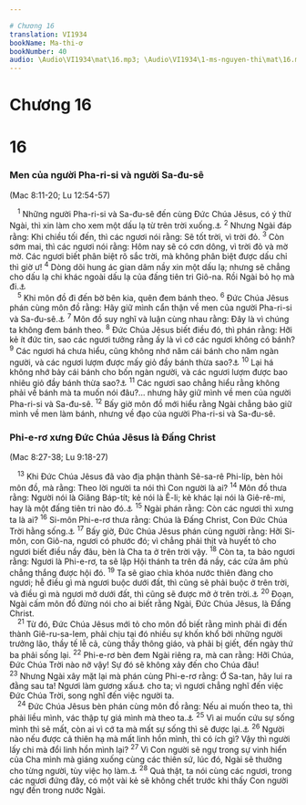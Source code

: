 ```yaml
---

# Chương 16
translation: VI1934
bookName: Ma-thi-ơ 
bookNumber: 40
audio: \Audio\VI1934\mat\16.mp3; \Audio\VI1934\1-ms-nguyen-thi\mat\16.mp3; \Audio\VI1934\2-ms-david-dong\mat\16.mp3
---
```


# Chương 16

<div class="title"><h1>16</h1><h3>Men của người Pha-ri-si và người Sa-đu-sê</h3><p>(Mac 8:11-20; Lu 12:54-57)</p></div>
<span class="verse mat_16_1"> <sup>1</sup> Những người Pha-ri-si và Sa-đu-sê đến cùng Đức Chúa Jêsus, có ý thử Ngài, thì xin làm cho xem một dấu lạ từ trên trời xuống.<a data-toggle="tooltip" data-placement="bottom" title="Mat 12:38; Lu 11:16">⚓</a></span>
<span class="verse mat_16_2"><sup>2</sup> Nhưng Ngài đáp rằng: Khi chiều tối đến, thì các ngươi nói rằng: Sẽ tốt trời, vì trời đỏ. </span>
<span class="verse mat_16_3"><sup>3</sup> Còn sớm mai, thì các ngươi nói rằng: Hôm nay sẽ có cơn dông, vì trời đỏ và mờ mờ. Các ngươi biết phân biệt rõ sắc trời, mà không phân biệt được dấu chỉ thì giờ ư! </span>
<span class="verse mat_16_4"><sup>4</sup> Dòng dõi hung ác gian dâm nầy xin một dấu lạ; nhưng sẽ chẳng cho dấu lạ chi khác ngoài dấu lạ của đấng tiên tri Giô-na. Rồi Ngài bỏ họ mà đi.<a data-toggle="tooltip" data-placement="bottom" title="Mat 12:39; Lu 11:29">⚓</a><br/></span>
<span class="verse mat_16_5"> <sup>5</sup> Khi môn đồ đi đến bờ bên kia, quên đem bánh theo. </span>
<span class="verse mat_16_6"><sup>6</sup> Đức Chúa Jêsus phán cùng môn đồ rằng: Hãy giữ mình cẩn thận về men của người Pha-ri-si và Sa-đu-sê.<a data-toggle="tooltip" data-placement="bottom" title="Lu 12:1">⚓</a></span>
<span class="verse mat_16_7"><sup>7</sup> Môn đồ suy nghĩ và luận cùng nhau rằng: Đây là vì chúng ta không đem bánh theo. </span>
<span class="verse mat_16_8"><sup>8</sup> Đức Chúa Jêsus biết điều đó, thì phán rằng: Hỡi kẻ ít đức tin, sao các ngươi tưởng rằng ấy là vì cớ các ngươi không có bánh? </span>
<span class="verse mat_16_9"><sup>9</sup> Các ngươi há chưa hiểu, cũng không nhớ năm cái bánh cho năm ngàn người, và các ngươi lượm được mấy giỏ đầy bánh thừa sao?<a data-toggle="tooltip" data-placement="bottom" title="Mat 14:17-21">⚓</a></span>
<span class="verse mat_16_10"><sup>10</sup> Lại há không nhớ bảy cái bánh cho bốn ngàn người, và các ngươi lượm được bao nhiêu giỏ đầy bánh thừa sao?<a data-toggle="tooltip" data-placement="bottom" title="Mat 15:34-38">⚓</a></span>
<span class="verse mat_16_11"><sup>11</sup> Các ngươi sao chẳng hiểu rằng không phải về bánh mà ta muốn nói đâu?… nhưng hãy giữ mình về men của người Pha-ri-si và Sa-đu-sê. </span>
<span class="verse mat_16_12"><sup>12</sup> Bấy giờ môn đồ mới hiểu rằng Ngài chẳng bảo giữ mình về men làm bánh, nhưng về đạo của người Pha-ri-si và Sa-đu-sê. <br/></span>
<div class="title"><h3>Phi-e-rơ xưng Đức Chúa Jêsus là Đấng Christ</h3><p>(Mac 8:27-38; Lu 9:18-27)</p></div>
<span class="verse mat_16_13"> <sup>13</sup> Khi Đức Chúa Jêsus đã vào địa phận thành Sê-sa-rê Phi-líp, bèn hỏi môn đồ, mà rằng: Theo lời người ta nói thì Con người là ai? </span>
<span class="verse mat_16_14"><sup>14</sup> Môn đồ thưa rằng: Người nói là Giăng Báp-tít; kẻ nói là Ê-li; kẻ khác lại nói là Giê-rê-mi, hay là một đấng tiên tri nào đó.<a data-toggle="tooltip" data-placement="bottom" title="Mat 14:1-2; Mac 6:14-15; Lu 9:7-8">⚓</a></span>
<span class="verse mat_16_15"><sup>15</sup> Ngài phán rằng: Còn các ngươi thì xưng ta là ai? </span>
<span class="verse mat_16_16"><sup>16</sup> Si-môn Phi-e-rơ thưa rằng: Chúa là Đấng Christ, Con Đức Chúa Trời hằng sống.<a data-toggle="tooltip" data-placement="bottom" title="Gi 6:68-69">⚓</a></span>
<span class="verse mat_16_17"><sup>17</sup> Bấy giờ, Đức Chúa Jêsus phán cùng người rằng: Hỡi Si-môn, con Giô-na, ngươi có phước đó; vì chẳng phải thịt và huyết tỏ cho ngươi biết điều nầy đâu, bèn là Cha ta ở trên trời vậy. </span>
<span class="verse mat_16_18"><sup>18</sup> Còn ta, ta bảo ngươi rằng: Ngươi là Phi-e-rơ, ta sẽ lập Hội thánh ta trên đá nầy, các cửa âm phủ chẳng thắng được hội đó. </span>
<span class="verse mat_16_19"><sup>19</sup> Ta sẽ giao chìa khóa nước thiên đàng cho ngươi; hễ điều gì mà ngươi buộc dưới đất, thì cũng sẽ phải buộc ở trên trời, và điều gì mà ngươi mở dưới đất, thì cũng sẽ được mở ở trên trời.<a data-toggle="tooltip" data-placement="bottom" title="Mat 18:18; Gi 20:23">⚓</a></span>
<span class="verse mat_16_20"><sup>20</sup> Đoạn, Ngài cấm môn đồ đừng nói cho ai biết rằng Ngài, Đức Chúa Jêsus, là Đấng Christ. <br/></span>
<span class="verse mat_16_21"> <sup>21</sup> Từ đó, Đức Chúa Jêsus mới tỏ cho môn đồ biết rằng mình phải đi đến thành Giê-ru-sa-lem, phải chịu tại đó nhiều sự khốn khổ bởi những người trưởng lão, thầy tế lễ cả, cùng thầy thông giáo, và phải bị giết, đến ngày thứ ba phải sống lại. </span>
<span class="verse mat_16_22"><sup>22</sup> Phi-e-rơ bèn đem Ngài riêng ra, mà can rằng: Hỡi Chúa, Đức Chúa Trời nào nỡ vậy! Sự đó sẽ không xảy đến cho Chúa đâu! </span>
<span class="verse mat_16_23"><sup>23</sup> Nhưng Ngài xây mặt lại mà phán cùng Phi-e-rơ rằng: Ớ Sa-tan, hãy lui ra đằng sau ta! Ngươi làm gương xấu<a data-toggle="tooltip" data-placement="bottom" title="Ctd: cớ vấp phạm">⚓</a> cho ta; vì ngươi chẳng nghĩ đến việc Đức Chúa Trời, song nghĩ đến việc người ta. <br/></span>
<span class="verse mat_16_24"> <sup>24</sup> Đức Chúa Jêsus bèn phán cùng môn đồ rằng: Nếu ai muốn theo ta, thì phải liều mình, vác thập tự giá mình mà theo ta.<a data-toggle="tooltip" data-placement="bottom" title="Mat 10:38; Lu 14:27">⚓</a></span>
<span class="verse mat_16_25"><sup>25</sup> Vì ai muốn cứu sự sống mình thì sẽ mất, còn ai vì cớ ta mà mất sự sống thì sẽ được lại.<a data-toggle="tooltip" data-placement="bottom" title="Mat 10:39; Lu 17:33; Gi 12:25">⚓</a></span>
<span class="verse mat_16_26"><sup>26</sup> Người nào nếu được cả thiên hạ mà mất linh hồn mình, thì có ích gì? Vậy thì người lấy chi mà đổi linh hồn mình lại? </span>
<span class="verse mat_16_27"><sup>27</sup> Vì Con người sẽ ngự trong sự vinh hiển của Cha mình mà giáng xuống cùng các thiên sứ, lúc đó, Ngài sẽ thưởng cho từng người, tùy việc họ làm.<a data-toggle="tooltip" data-placement="bottom" title="Mat 25:31; Thi 62:12; Ro 2:6">⚓</a></span>
<span class="verse mat_16_28"><sup>28</sup> Quả thật, ta nói cùng các ngươi, trong các ngươi đứng đây, có một vài kẻ sẽ không chết trước khi thấy Con người ngự đến trong nước Ngài. <br/></span>
